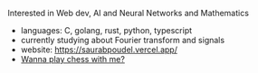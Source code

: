 
Interested in Web dev, AI and Neural Networks and Mathematics

- languages: C, golang, rust, python, typescript
- currently studying about Fourier transform and signals
- website: https://saurabpoudel.vercel.app/
-  <a href="https://lichess.org/@/SaurabPoudel20"> Wanna play chess with me?  <a/>


